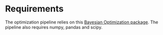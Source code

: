 # Requirements

The optimization pipeline relies on this [Bayesian Optimization package](https://github.com/fmfn/BayesianOptimization).
The pipeline also requires numpy, pandas and scipy.
